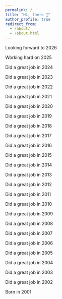 ```yaml
---
permalink: /
title: "Hi, there 👋"
author_profile: true
redirect_from: 
  - /about/
  - /about.html
---
```


Looking forward to 2026

Working hard on 2025

Did a great job in 2024

Did a great job in 2023

Did a great job in 2022

Did a great job in 2021

Did a great job in 2020

Did a great job in 2019

Did a great job in 2018

Did a great job in 2017

Did a great job in 2016

Did a great job in 2015

Did a great job in 2014

Did a great job in 2013

Did a great job in 2012

Did a great job in 2011

Did a great job in 2010

Did a great job in 2009

Did a great job in 2008

Did a great job in 2007

Did a great job in 2006

Did a great job in 2005

Did a great job in 2004

Did a great job in 2003

Did a great job in 2002

Born in 2001